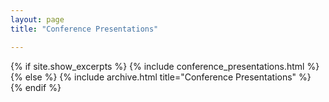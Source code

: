 ```yaml
---
layout: page
title: "Conference Presentations"

---
```


{% if site.show_excerpts %}
  {% include conference_presentations.html %}
{% else %}
  {% include archive.html title="Conference Presentations" %}
{% endif %}
